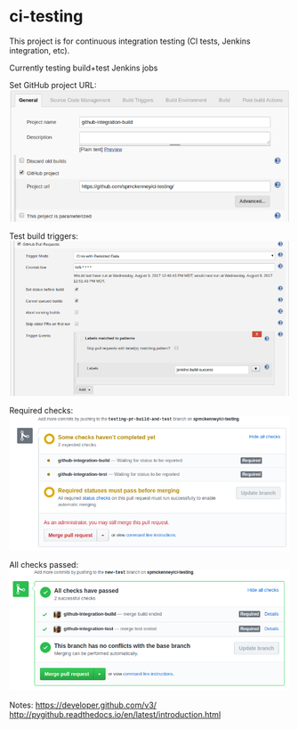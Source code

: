 # ci-testing

This project is for continuous integration testing (CI tests, Jenkins integration, etc).

Currently testing build+test Jenkins jobs

Set GitHub project URL:
![Set GitHub project](images/set-github-project.png)

Test build triggers:
![Test Build Triggers](images/test-build-triggers.png)

Required checks:
![Required Checks](images/required-checks-screenshot.png)

All checks passed:
![All Checks Passed](images/all-checks-passed.png)

Notes:
https://developer.github.com/v3/
http://pygithub.readthedocs.io/en/latest/introduction.html

